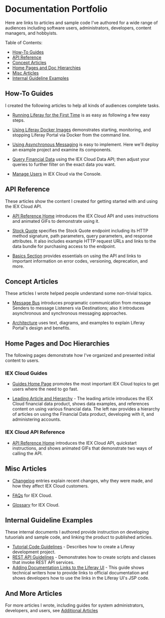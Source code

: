 # Documentation Portfolio

Here are links to articles and sample code I've authored for a wide range of audiences including software users, administrators, developers, content managers, and hobbyists.

Table of Contents:

* [How-To Guides](#how-to-guides)
* [API Reference](#api-reference)
* [Concept Articles](#concept-articles)
* [Home Pages and Doc Hierarchies](#home-pages-and-doc-hierarchies)
* [Misc Articles](#misc-articles)
* [Internal Guideline Examples](#internal-guideline-examples)

## How-To Guides

I created the following articles to help all kinds of audiences complete tasks.

* [Running Liferay for the First Time](https://learn.liferay.com/w/dxp/installation-and-upgrades/installing-liferay/running-liferay-for-the-first-time) is as easy as following a few easy steps.

* [Using Liferay Docker Images](https://learn.liferay.com/dxp/latest/en/installation-and-upgrades/installing-liferay/using-liferay-docker-images.html) demonstrates starting, monitoring, and stopping Liferay Portal via Docker from the command line.

* [Using Asynchronous Messaging](https://learn.liferay.com/w/dxp/liferay-development/core-frameworks/message-bus/using-asynchronous-messaging) is easy to implement. Here we'll deploy an example project and examine its components.

* [Query Financial Data](https://iexcloud.io/documentation/using-core-data/query-core-data.html) using the IEX Cloud Data API; then adjust your queries to further filter on the exact data you want.

* [Manage Users](https://iexcloud.io/documentation/administration/managing-users.html) in IEX Cloud via the Console.

## API Reference

These articles show the content I created for getting started with and using the IEX Cloud API.

* [API Reference Home](https://iexcloud.io/docs/) introduces the IEX Cloud API and uses instructions and animated GIFs to demonstrate using it. 

* [Stock Quote](https://iexcloud.io/docs/core/QUOTE) specifies the Stock Quote endpoint including its HTTP method signature, path parameters, query parameters, and response attributes. It also includes example HTTP request URLs and links to the data bundle for purchasing access to the endpoint.

* [Basics Section](https://iexcloud.io/docs/api-basics) provides essentials on using the API and links to important information on error codes, versioning, deprecation, and more.

## Concept Articles

These articles I wrote helped people understand some non-trivial topics.

* [Message Bus](https://learn.liferay.com/dxp/latest/en/building-applications/core-frameworks/message-bus.html) introduces programatic communication from message Senders to message Listeners via Destinations; also it introduces asynchronous and synchronous messaging approaches.

* [Architecture](https://learn.liferay.com/dxp/latest/en/liferay-internals/architecture.html) uses  text, diagrams, and examples to explain Liferay Portal's design and benefits.

## Home Pages and Doc Hierarchies

The following pages demonstrate how I've organized and presented initial content to users.

### IEX Cloud Guides

* [Guides Home Page](https://iexcloud.io/documentation/index.html) promotes the most important IEX Cloud topics to get users where the need to go fast.

* [Leading Article and Hierarchy](https://iexcloud.io/documentation/using-core-data.html) - The leading article introduces the IEX Cloud financial data product, shows data examples, and references content on using various financial data. The left nav provides a hierarchy of articles on using the Financial Data product, developing with it, and administering accounts.

### IEX Cloud API Reference

* [API Reference Home](https://iexcloud.io/docs/) introduces the IEX Cloud API, quickstart instructions, and shows animated GIFs that demonstrate two ways of calling the API. 

## Misc Articles

* [Changelog](https://iexcloud.io/documentation/changelog.html) entries explain recent changes, why they were made, and how they affect IEX Cloud customers.

* [FAQs](https://iexcloud.io/documentation/faqs.html) for IEX Cloud.

* [Glossary](https://iexcloud.io/documentation/reference/glossary.html) for IEX Cloud.

## Internal Guideline Examples

These internal documents I authored provide instruction on developing tutuorials and sample code, and linking the product to published articles.

* [Tutorial Code Guidelines](https://github.com/jhinkey/liferay-learn/blob/master/readme/TUTORIAL_CODE_GUIDELINES.md) - Describes how to create a Liferay development project.
* [REST API Guidelines](https://github.com/jhinkey/liferay-learn/blob/master/readme/REST_API_PROJECT_GUIDELINES.md) - Demonstrates how to create scripts and classes that invoke REST API services.
* [Adding Documentation Links to the Liferay UI](https://github.com/liferay/liferay-portal/blob/master/learn-resources/README.markdown) - This guide shows technical writers how to provide links to official documentation and shows developers how to use the links in the Liferay UI's JSP code.

## And More Articles

For more articles I wrote, including guides for system administrators, developers, and users, see [Additional Articles](./additional-articles.md)
